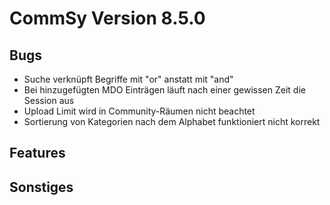 CommSy Version 8.5.0
===================

Bugs
--------------------
- Suche verknüpft Begriffe mit "or" anstatt mit "and"
- Bei hinzugefügten MDO Einträgen läuft nach einer gewissen Zeit die Session aus
- Upload Limit wird in Community-Räumen nicht beachtet
- Sortierung von Kategorien nach dem Alphabet funktioniert nicht korrekt

Features
--------------------



Sonstiges
--------------------
